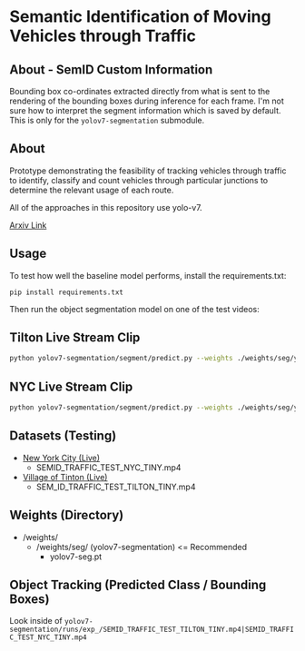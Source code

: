 # Semantic Identification of Moving Vehicles through Traffic

## About - SemID Custom Information

Bounding box co-ordinates extracted directly from what is sent to
the rendering of the bounding boxes during inference for each frame.
I'm not sure how to interpret the segment information which is saved
by default. This is only for the `yolov7-segmentation` submodule.

## About

Prototype demonstrating the feasibility of tracking vehicles through
traffic to identify, classify and count vehicles through particular junctions
to determine the relevant usage of each route.

All of the approaches in this repository use yolo-v7.

[Arxiv Link](https://arxiv.org/pdf/2207.02696.pdfhttps://arxiv.org/pdf/2207.02696.pdf)

## Usage

To test how well the baseline model performs, install the requirements.txt:
```
pip install requirements.txt
```

Then run the object segmentation model on one of the test videos:

## Tilton Live Stream Clip

```bash
python yolov7-segmentation/segment/predict.py --weights ./weights/seg/yolov7-seg.pt --source "SEM_ID_TRAFFIC_TEST_TILTON_TINY.mp4" --trk
```

## NYC Live Stream Clip

```bash
python yolov7-segmentation/segment/predict.py --weights ./weights/seg/yolov7-seg.pt --source "SEMID_TRAFFIC_TEST_NYC_TINY.mp4" --trk
```

## Datasets (Testing)

- [New York City (Live)](https://www.youtube.com/watch?v=1-iS7LArMPA)
  - SEMID_TRAFFIC_TEST_NYC_TINY.mp4
- [Village of Tinton (Live)](https://www.youtube.com/watch?v=5_XSYlAfJZM)
  - SEM_ID_TRAFFIC_TEST_TILTON_TINY.mp4

## Weights (Directory)

- /weights/
  - /weights/seg/ (yolov7-segmentation) <= Recommended
    - yolov7-seg.pt
<!--
  - /weights/base/ (yolov7)
    - yolov7.pt    
  - /weights/tracking/ (yolov7-object-tracking)
    - yolov7_tracking.pt
    -->

## Object Tracking (Predicted Class / Bounding Boxes)

Look inside of `yolov7-segmentation/runs/exp_/SEMID_TRAFFIC_TEST_TILTON_TINY.mp4|SEMID_TRAFFIC_TEST_NYC_TINY.mp4`